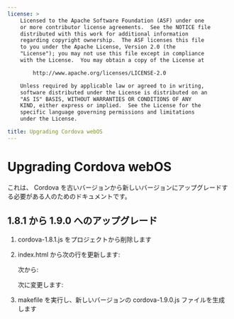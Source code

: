 ```yaml
---
license: >
    Licensed to the Apache Software Foundation (ASF) under one
    or more contributor license agreements.  See the NOTICE file
    distributed with this work for additional information
    regarding copyright ownership.  The ASF licenses this file
    to you under the Apache License, Version 2.0 (the
    "License"); you may not use this file except in compliance
    with the License.  You may obtain a copy of the License at

        http://www.apache.org/licenses/LICENSE-2.0

    Unless required by applicable law or agreed to in writing,
    software distributed under the License is distributed on an
    "AS IS" BASIS, WITHOUT WARRANTIES OR CONDITIONS OF ANY
    KIND, either express or implied.  See the License for the
    specific language governing permissions and limitations
    under the License.

title: Upgrading Cordova webOS
---
```


Upgrading Cordova webOS
=======================

これは、 Cordova を古いバージョンから新しいバージョンにアップグレードする必要がある人のためのドキュメントです。

## 1.8.1 から 1.9.0 へのアップグレード ##

1. cordova-1.8.1.js をプロジェクトから削除します

2. index.html から次の行を更新します:

    次から:
    <script type="text/javascript" src="cordova-1.8.1.js"></script>

    次に変更します:
    <script type="text/javascript" src="cordova-1.9.0.js"></script>

3. makefile を実行し、新しいバージョンの cordova-1.9.0.js ファイルを生成します
